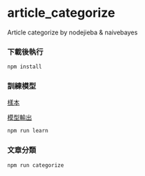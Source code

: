 # article_categorize
Article categorize by nodejieba &amp; naivebayes

### 下載後執行
```js
npm install
```

### 訓練模型
[樣本](https://github.com/exinfinite/article_categorize/tree/main/src/sample.json)

[模型輸出](https://github.com/exinfinite/article_categorize/tree/main/output/model.json)
```js
npm run learn
```

### 文章分類
```js
npm run categorize
```